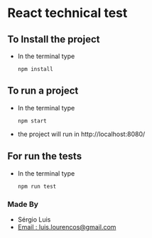 # React technical test

## To Install the project
- In the terminal type

    ```
    npm install
    ```
## To run a project
- In the terminal type
    ```
    npm start
    ```
- the project will run in http://localhost:8080/
    
## For run the tests
- In the terminal type
    ```
    npm run test
    ```

### Made By
- Sérgio Luis  
- [Email : luis.lourencos@gmail.com](mailto:luis.lourencos@gmail.com)  
